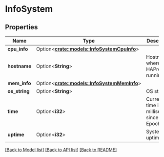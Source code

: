 # InfoSystem

## Properties

Name | Type | Description | Notes
------------ | ------------- | ------------- | -------------
**cpu_info** | Option<[**crate::models::InfoSystemCpuInfo**](info_system_cpu_info.md)> |  | [optional]
**hostname** | Option<**String**> | Hostname where the HAProxy is running | [optional]
**mem_info** | Option<[**crate::models::InfoSystemMemInfo**](info_system_mem_info.md)> |  | [optional]
**os_string** | Option<**String**> | OS string | [optional]
**time** | Option<**i32**> | Current time in milliseconds since Epoch. | [optional]
**uptime** | Option<**i32**> | System uptime | [optional]

[[Back to Model list]](../README.md#documentation-for-models) [[Back to API list]](../README.md#documentation-for-api-endpoints) [[Back to README]](../README.md)


